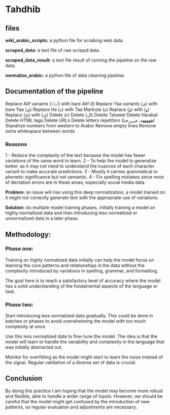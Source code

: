 # Tahdhib
## files

**wiki_arabic_scripts:** a python file for scrabing web data.

**scraped_data:** a text file of raw scrippd data.

**scraped_data_result:** a text file result of running the pipeline on the raw data.

**normalize_arabic:** a python file of data cleaning pipeline.

## Documentation of the pipeline
Replace Alif variants (ٱ،إ،أ،آ) with bare Alif (ا)
Replace Yaa variants (ى) with bare Yaa (ي)
Replace Ha (ه) with Taa Marbuta (ة)
Replace (ؤ) with (و)
Replace (ئ) with (ي)
Delete (ء)
Delete (ال)
Delete Tatweel
Delete Harakat
Delete HTML tags
Delete URLs
Delete letters repetition (هههههه، مرررحبا)
Standrize numbers from western to Arabic
Remove empty lines
Remove extra whitespace between words

### Reasons
1 - Reduce the complexity of the text because the model has fewer variations of the same word to learn.
2 - To help the model to generalize better, as it may not need to understand the nuances of each character variant to make accurate predictions.
3 - Mostly it carries grammatical or phonetic significance but not semantic. 
4 - Fix spelling mistakes since most of dectation errors are in these areas, especially social media data.  

**Problem:** an issue will rise using this deep normalization, a model trained on it might not correctly generate text with the appropriate use of variations.

**Solution:** do multiple model training phases, initially training a model on highly normalized data and then introducing less normalized or unnormalized data in a later phase. 

## Methodology: 
### Phase one:
Training on highly normalized data initially can help the model focus on learning the core patterns and relationships in the data without the complexity introduced by variations in spelling, grammar, and formatting.

The goal here is to reach a satisfactory level of accuracy where the model has a solid understanding of the fundamental aspects of the language or task.

### Phase two:
Start introducing less normalized data gradually. This could be done in batches or phases to avoid overwhelming the model with too much complexity at once.

Use this less normalized data to fine-tune the model. The idea is that the model will learn to handle the variability and complexity in the language that was initially abstracted out.

Monitor for overfitting as the model might start to learn the noise instead of the signal. Regular validation of a diverse set of data is crucial.

## Conclusion
By doing this practice I am hoping that the model may become more robust and flexible, able to handle a wider range of inputs. However, we should be careful that the model might get confused by the introduction of new patterns, so regular evaluation and adjustments are necessary.
